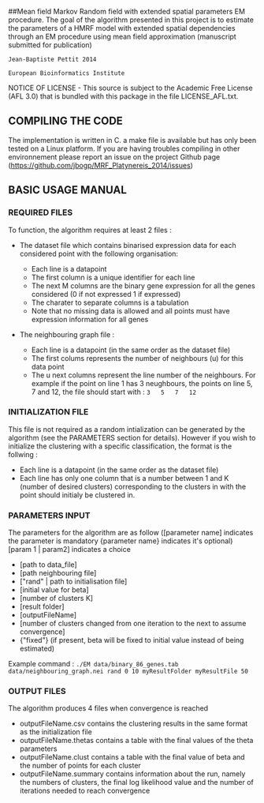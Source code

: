 ##Mean field Markov Random field with extended spatial parameters EM procedure.
The goal of the algorithm presented in this project is to estimate the parameters of a HMRF model with extended spatial dependencies through an EM procedure using mean field approximation (manuscript submitted for publication)

`Jean-Baptiste Pettit 2014`

`European Bioinformatics Institute`

 NOTICE OF LICENSE - This source is subject to the Academic Free License (AFL 3.0) that is bundled with this package in the file LICENSE_AFL.txt.

## COMPILING THE CODE
The implementation is written in C. a make file is available but has only been tested on a Linux platform. If you are having troubles compiling in other environnement please report an issue on the project Github page (https://github.com/jbogp/MRF_Platynereis_2014/issues)

## BASIC USAGE MANUAL
### REQUIRED FILES
To function, the algorithm requires at least 2 files :
 - The dataset file which contains binarised expression data for each considered point with the following organisation:
   - Each line is a datapoint
   - The first column is a unique identifier for each line
   - The next M columns are the binary gene expression for all the genes considered (0 if not expressed 1 if expressed)
   - The charater to separate columns is a tabulation
   - Note that no missing data is allowed and all points must have expression information for all genes
   
 - The neighbouring graph file :
   - Each line is a datapoint (in the same order as the dataset file)
   - The first colums represents the number of neighbours (u) for this data point
   - The u next columns represent the line number of the neighbours. For example if the point on line 1 has 3 neughbours, the points on line 5, 7 and 12, the file should start with : `3	5	7	12`
   
### INITIALIZATION FILE 
This file is not required as a random intialization can be generated by the algorithm (see the PARAMETERS section for details). However if you wish to initialize the clustering with a specific classification, the format is the follwing :
- Each line is a datapoint (in the same order as the dataset file)
- Each line has only one column that is a number between 1 and K (number of desired clusters) corresponding to the clusters in with the point should initialy be clustered in.

### PARAMETERS INPUT 
The parameters for the algorithm are as follow ([parameter name] indicates the parameter is mandatory {parameter name} indicates it's optional) [param 1 | param2] indicates a choice
- [path to data_file]
- [path neighbouring file]
- ["rand" | path to initialisation file]
- [initial value for beta]
- [number of clusters K]
- [result folder]
- [outputFileName]
- [number of clusters changed from one iteration to the next to assume convergence]
- {"fixed"} (if present, beta will be fixed to initial value instead of being estimated)

Example command : `./EM data/binary_86_genes.tab data/neighbouring_graph.nei rand 0 10 myResultFolder myResultFile 50`

### OUTPUT FILES
The algorithm produces 4 files when convergence is reached
- outputFileName.csv contains the clustering results in the same format as the initialization file
- outputFileName.thetas contains a table with the final values of the theta parameters
- outputFileName.clust contains a table with the final value of beta and the number of points for each cluster
- outputFileName.summary contains information about the run, namely the numbers of clusters, the final log likelihood value and the number of iterations needed to reach convergence
